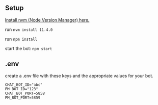 ## Setup

[Install nvm (Node Version Manager) here.]( https://github.com/creationix/nvm)

run  `nvm install 11.4.0`

run  `npm install`

start the bot:  `npm start` 

## .env

create a .env file with these keys and the appropriate values for your bot.

```
CHAT_BOT_ID="abc"
PM_BOT_ID="123"
CHAT_BOT_PORT=5858
PM_BOT_PORT=5859
```